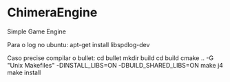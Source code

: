 ChimeraEngine
=============

Simple Game Engine

Para o log no ubuntu:
    apt-get install libspdlog-dev

Caso precise compilar o bullet:
    cd bullet
    mkdir build
    cd build
    cmake .. -G "Unix Makefiles" -DINSTALL_LIBS=ON -DBUILD_SHARED_LIBS=ON
    make j4
    make install